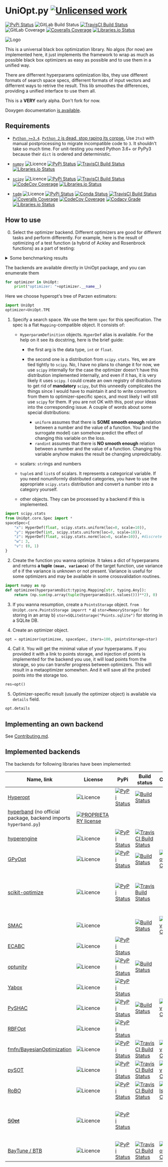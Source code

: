 UniOpt.py [![Unlicensed work](https://raw.githubusercontent.com/unlicense/unlicense.org/master/static/favicon.png)](https://unlicense.org/)
=========
[![PyPi Status](https://img.shields.io/pypi/v/UniOpt.svg)](https://pypi.org/project/UniOpt)
![GitLab Build Status](https://gitlab.com/KOLANICH/UniOpt.py/badges/master/pipeline.svg)
[![TravisCI Build Status](https://travis-ci.org/KOLANICH/UniOpt.py.svg?branch=master)](https://travis-ci.org/KOLANICH/UniOpt.py)
![GitLab Coverage](https://gitlab.com/KOLANICH/UniOpt.py/badges/master/coverage.svg)
[![Coveralls Coverage](https://img.shields.io/coveralls/KOLANICH/UniOpt.py.svg)](https://coveralls.io/r/KOLANICH/UniOpt.py)
[![Libraries.io Status](https://img.shields.io/librariesio/github/KOLANICH/UniOpt.py.svg)](https://libraries.io/github/KOLANICH/UniOpt.py)

![Logo](https://assets.gitlab-static.net/uploads/-/system/project/avatar/8079746/logo1536.jpg?width=40)

This is a universal black box optimization library. No algos (for now) are implemented here, it just implements the framework to wrap as much as possible black box optimizers as easy as possible and to use them in a unified way.

There are differrent hyperparams optimization libs, they use different formats of search space specs, differrent formats of input vectors and differrent ways to retrive the result. This lib smoothes the differences, providing a unified interface to use them all.

This is a **VERY** early alpha. Don't fork for now.

Doxygen documentation [is available](https://kolanich.gitlab.io/UniOpt.py/).

Requirements
------------
* [```Python >=3.4```](https://www.python.org/downloads/). [```Python 2``` is dead, stop raping its corpse.](https://python3statement.org/) Use ```2to3``` with manual postprocessing to migrate incompatible code to ```3```. It shouldn't take so much time. For unit-testing you need Python 3.6+ or PyPy3 because their ```dict``` is ordered and deterministic.

* [```numpy```](https://github.com/numpy/numpy) ![Licence](https://img.shields.io/github/license/numpy/numpy.svg) [![PyPi Status](https://img.shields.io/pypi/v/numpy.svg)](https://pypi.org/project/numpy) [![TravisCI Build Status](https://travis-ci.org/numpy/numpy.svg?branch=master)](https://travis-ci.org/numpy/numpy) [![Libraries.io Status](https://img.shields.io/librariesio/github/numpy/numpy.svg)](https://libraries.io/github/numpy/numpy)

* [```scipy```](https://github.com/scipy/scipy) ![Licence](https://img.shields.io/github/license/scipy/scipy.svg) [![PyPi Status](https://img.shields.io/pypi/v/scipy.svg)](https://pypi.org/project/scipy) [![TravisCI Build Status](https://travis-ci.org/scipy/scipy.svg?branch=master)](https://travis-ci.org/scipy/scipy) [![CodeCov Coverage](https://codecov.io/github/scipy/scipy/coverage.svg?branch=master)](https://codecov.io/github/scipy/scipy/) [![Libraries.io Status](https://img.shields.io/librariesio/github/scipy/scipy.svg)](https://libraries.io/github/scipy/scipy)

* [```tqdm```](https://github.com/tqdm/tqdm) ![Licence](https://img.shields.io/github/license/tqdm/tqdm.svg) [![PyPi Status](https://img.shields.io/pypi/v/tqdm.svg)](https://pypi.org/project/tqdm) [![Conda Status](https://anaconda.org/conda-forge/tqdm/badges/version.svg)](https://anaconda.org/conda-forge/tqdm) [![TravisCI Build Status](https://travis-ci.org/tqdm/tqdm.svg?branch=master)](https://travis-ci.org/tqdm/tqdm) [![Coveralls Coverage](https://img.shields.io/coveralls/tqdm/tqdm.svg)](https://coveralls.io/r/tqdm/tqdm) [![CodeCov Coverage](https://codecov.io/github/tqdm/tqdm/coverage.svg?branch=master)](https://codecov.io/github/tqdm/tqdm/) [![Codacy Grade](https://api.codacy.com/project/badge/Grade/3f965571598f44549c7818f29cdcf177)](https://www.codacy.com/app/tqdm/tqdm) [![Libraries.io Status](https://img.shields.io/librariesio/github/tqdm/tqdm.svg)](https://libraries.io/github/tqdm/tqdm)


How to use
----------
0. Select the optimizer backend. Different optimizers are good for different tasks and perform differently. For example, here is the result of optimizing of a test function (a hybrid of Ackley and Rosenbrock functions) as a part of testing:

<details>
<summary>Some benchmarking results</summary>

```python
#20 iters
OrderedDict([
	('MSRSM', ({'x': 3.0754612427874017e-12, 'y': 0}, (1.5205614545266144e-11, 0))),
	('Gutmann', ({'x': 4.495684760769583e-12, 'y': 0}, (2.2224444506946384e-11, 0))),
	('Yabox', ({'x': 0.04484077552690313, 'y': 0}, (0.25594782347174183, 0))),
	('TPE', ({'x': 1.2634392486190837, 'y': 2}, (4.106711553239084, 0))),
	('SKOptForest', ({'x': 2.001450714269141, 'y': 4}, (4.126995218051379, 0))),
	('PySHAC', ({'x': 1.1365327253605517, 'y': 2}, (4.142106739265552, 0))),
	('SKOptGBTree', ({'x': 1.0640782399499173, 'y': 0}, (4.6970480117446005, 0))),
	('Random', ({'x': 2.052104278286049, 'y': 5}, (4.789943923600834, 0))),
	('SKOptBayesian', ({'x': 2.0077415609175713, 'y': 3}, (4.9722440013656195, 0))),
	('GPyOptOptimizer', ({'x': 2.0268674793934447, 'y': 3}, (5.091945147326221, 0))),
	('HyperEnginePortfolio', ({'x': 2.2640333910943444, 'y': 6}, (5.909097060500178, 0))),
	('Bayessian', ({'x': 3.840114588120504, 'y': 13}, (7.910311893451979, 0))),
	('BeeColony', ({'x': 2.1060132176055504, 'y': 0}, (8.303401897709731, 0))),
	('Hyperband', ({'x': 1.0953442448796036, 'y': -7}, (10.21592133952341, 0))),
	('HyperEngineBayessian', ({'x': 0.035178716905066576, 'y': -13}, (11.73027303604122, 0))),
	('NelderMead', ({'x': 5.5546875, 'y': -4}, (16.629806203554303, 0))),
	('ParticleSwarm', ({'x': 9.512831487270224, 'y': -3}, (19.485447083871225, 0))),
	('Sobol', ({'x': 9.621289062499997, 'y': -11}, (19.561767255097276, 0))),
	('OptunityOptimizer', ({'x': 9.57421875, 'y': -13}, (19.665844964264014, 0)))
])

#100 iters
OrderedDict([
	('SKOptBayesian', ({'x': 0.0, 'y': 0}, (0.0, 0))),
	('MSRSM', ({'x': 1.965467987064758e-12, 'y': 0}, (9.71667191151937e-12, 0))),
	('Gutmann', ({'x': 1.994094834174218e-12, 'y': 0}, (9.85878045867139e-12, 0))),
	('Yabox', ({'x': 0.02306337159200547, 'y': 0}, (0.1231750175856301, 0))),
	('HyperEngineBayessian', ({'x': 0.06472343408959413, 'y': 0}, (0.3903313038744054, 0))),
	('Bayessian', ({'x': 0.9829409844977999, 'y': 1}, (2.1634186311845145, 0))),
	('PySHAC', ({'x': 0.2991248121219703, 'y': 0}, (2.383562650155154, 0))),
	('BeeColony', ({'x': 0.7302499236805515, 'y': 1}, (3.9672566629188446, 0))),
	('GPyOptOptimizer', ({'x': 1.9750686145225131, 'y': 4}, (4.101219956972918, 0))),
	('TPE', ({'x': 1.9516353294615343, 'y': 4}, (4.120949851125776, 0))),
	('SKOptGBTree', ({'x': 2.0123977168910847, 'y': 4}, (4.152492764040694, 0))),
	('HyperEnginePortfolio', ({'x': 0.014954151978109342, 'y': 1}, (4.336781434582555, 0))),
	('Random', ({'x': 0.055334114406850876, 'y': 1}, (4.381030185221982, 0))),
	('SKOptForest', ({'x': 2.937967468371783, 'y': 9}, (5.864340107425029, 0))),
	('NelderMead', ({'x': 5.5438690185546875, 'y': -12}, (17.293342096641783, 0))),
	('OptunityOptimizer', ({'x': 9.611312133307793, 'y': -4}, (19.438307138257112, 0))),
	('ParticleSwarm', ({'x': 9.516992187499998, 'y': -3}, (19.48616547955807, 0))),
	('Sobol', ({'x': 9.49560546875, 'y': -9}, (19.607708848977282, 0))),
	('Hyperband', ({'x': 9.454121928413706, 'y': -14}, (19.67098161993487, 0)))
])

#another 100 iters
OrderedDict([
	('SKOptBayesian', ({'x': 0.0, 'y': 0}, (0.0, 0))),
	('MSRSM', ({'x': 1.965467987100698e-12, 'y': 0}, (9.71667191151937e-12, 0))),
	('Gutmann', ({'x': 2.06572139458986e-12, 'y': 0}, (1.021183138050219e-11, 0))),
	('SKOptForest', ({'x': 0.0021370756873140277, 'y': 0}, (0.01064400423985612, 0))),
	('Yabox', ({'x': 0.011806504145005392, 'y': 0},(0.06077385485484399, 0))),
	('Bayessian', ({'x': 0.08963307811319719, 'y': 0}, (0.574643646185228, 0))),
	('SKOptGBTree', ({'x': 1.001876402415787, 'y': 1}, (2.1851226071480934, 0))),
	('TPE', ({'x': 0.9393761906325264, 'y': 1}, (2.273003533796679, 0))),
	('PySHAC', ({'x': 0.3374516167260999, 'y': 0}, (2.68232205052529, 0))),
	('Random', ({'x': 0.5743099848851063, 'y': 0}, (3.91888470632373, 0))),
	('HyperEnginePortfolio', ({'x': 0.020698458554854193, 'y': 1}, (4.340036896917615, 0))),
	('HyperEngineBayessian', ({'x': 0.6695867494591756, 'y': 1}, (4.402848372305214, 0))),
	('GPyOptOptimizer', ({'x': 1.470335759775298, 'y': 2}, (4.5145625430151055, 0))),
	('BeeColony', ({'x': 1.1489461183128191, 'y': 0}, (5.289477553045166, 0))),
	('NelderMead', ({'x': 5.5438690185546875, 'y': -12}, (17.293342096641783, 0))),
	('Hyperband', ({'x': 7.534649421992623, 'y': 3}, (18.055060613166553, 0))),
	('Sobol', ({'x': 9.456933593749998, 'y': 0}, (19.374501579830856, 0))),
	('OptunityOptimizer', ({'x': 9.480038915947556, 'y': 1}, (19.374823892112662, 0))),
	('ParticleSwarm', ({'x': 9.532494333566397, 'y': -2}, (19.463592918993786, 0)))
])
#and another 100 iters
OrderedDict([
	('SKOptBayesian', ({'x': 0.0, 'y': 0}, (0.0, 0))),
	('Bayessian', ({'x': 0.0, 'y': 0}, (0.0, 0))),
	('MSRSM', ({'x': 1.965467987101057e-12, 'y': 0}, (9.71667191151937e-12, 0))),
	('Gutmann', ({'x': 2.0657213945897996e-12, 'y': 0}, (1.021183138050219e-11, 0))),
	('PySHAC', ({'x': 1.0736838586310893, 'y': 1}, (2.596181028196405, 0))),
	('TPE', ({'x': 1.112228671531816, 'y': 1}, (2.9484847125586415, 0))),
	('SKOptForest', ({'x': 1.9743490825396586, 'y': 4}, (4.101231423607379, 0))),
	('SKOptGBTree', ({'x': 1.9730793645346538, 'y': 4}, (4.101344227347713, 0))),
	('BeeColony', ({'x': 1.1480878788645177, 'y': 2}, (4.137194813288049, 0))),
	('HyperEngineBayessian', ({'x': 0.017184911830446792, 'y': -1}, (4.339052002416813, 0))),
	('HyperEnginePortfolio', ({'x': 0.039186794853671714, 'y': 1}, (4.357466574344844, 0))),
	('Yabox', ({'x': 0.10064054071073808, 'y': 1}, (4.483456305012673, 0))),
	('GPyOptOptimizer', ({'x': 1.4703357597723614, 'y': 2}, (4.514562543000367, 0))),
	('Random', ({'x': 0.8303208100740211, 'y': 2}, (5.321946188711948, 0))),
	('NelderMead', ({'x': 5.5438690185546875, 'y': -12}, (17.293342096641783, 0))),
	('Hyperband', ({'x': 7.534649421992623, 'y': 3}, (18.055060613166553, 0))),
	('ParticleSwarm', ({'x': 9.53042265695655, 'y': 7}, (19.243508799760164, 0))),
	('OptunityOptimizer', ({'x': 9.476953125, 'y': -2}, (19.443113499744367, 0))),
	('Sobol', ({'x': 9.553613281249998, 'y': -2}, (19.456426287512052, 0)))
])

OrderedDict([
	('SKOptBayesian', ({'x': 0.0, 'y': 0, 'z': 3}, (0.0, 0))),
	('MSRSM', ({'x': 0.0, 'y': 0, 'z': 3}, (0.0, 0))),
	('GPyOptOptimizer', ({'x': 0.0, 'y': 0, 'z': 3}, (0.0, 0))),
	('Bayessian', ({'x': 0.0, 'y': 0, 'z': 3}, (0.0, 0))),
	('Gutmann', ({'x': 1.862587834282002e-12, 'y': 0, 'z': 3}, (9.208189766241048e-12, 0))),
	('SKOptGBTree', ({'x': 0.0006981287251917047, 'y': 0, 'z': 3}, (0.0034597748341651524, 0))),
	('TPE', ({'x': 0.04262838182879991, 'y': 0, 'z': 3}, (0.24175273938686326, 0))),
	('PySHAC', ({'x': 0.9095346430312279, 'y': 1, 'z': 3}, (2.4508629369328156, 0))),
	('SKOptForest', ({'x': 1.975551753738029, 'y': 4, 'z': 3}, (4.1012335626387895, 0))),
	('HyperEnginePortfolio', ({'x': 0.6955663900186637, 'y': 0, 'z': 3}, (4.135877638966221, 0))),
	('HyperEngineBayessian', ({'x': 0.029900210748344813, 'y': 1, 'z': 3}, (4.347401328753184, 0))),
	('Yabox', ({'x': 0.0842280390688326, 'y': 1, 'z': 3}, (4.4407866406914, 0))),
	('Random', ({'x': 0.1937494360579084, 'y': -1, 'z': 3}, (4.936616103474133, 0))),
	('BeeColony', ({'x': 2.2022165228712076, 'y': 5, 'z': 3}, (5.078197918216663, 0))),
	('Hyperband',({'x': 5.652646139447696, 'y': -7, 'z': 3}, (16.808037852272676, 0))),
	('NelderMead', ({'x': 5.482275009155273, 'y': -48, 'z': 3}, (19.01645084709497, 0))),
	('OptunityOptimizer', ({'x': 9.4734375, 'y': 0, 'z': 3}, (19.392915479901454, 0))),
	('ParticleSwarm', ({'x': 9.572687738918628, 'y': -11, 'z': 3}, (19.629448159563655, 0))),
	('Sobol', ({'x': 9.476269531249997, 'y': -20, 'z': 3}, (19.801833074160353, 0)))
])
```

</details>


The backends are available directly in UniOpt package, and you can enumerate them

```python
for optimizer in UniOpt:
	print("optimizer: "+optimizer.__name__)
```

Here we choose hyperopt's tree of Parzen estimators:
```python
import UniOpt
optimizer=UniOpt.TPE
```


1. Specify a search space. We use the term `spec` for this specification. The spec is a flat `Mapping`-compatible object. It consists of:
	* `HyperparamDefinition` objects. `HyperDef` alias is available. For the help on it see its docstring, here is the brief guide:
	
		* the first arg is the data type, `int` or `float`.
		
		* the second one is a distribution from `scipy.stats`. Yes, we are tied tightly to `scipy`. No, I have no plans to change it for now, we use `scipy` internally for the case the optimizer doesn't have this distribution implemented internally, and even if it has, it is very likely it uses `scipy`. I could create an own registry of distributions to get rid of **mandatory** `scipy`, but this unneedly complicates the things since I would have to maintain it and to write convertors from them to optimizer-specific specs, and most likely I will still use `scipy` for them. If you are not OK with this, post your ideas into the corresponding issue. A couple of words about some special distributions:
			* `uniform` assumes that there is  **SOME smooth enough** relation between a number and the value of a function. You (and the surrogate model) can somehow predict the effect of changing this variable on the loss.
			* `randint` assumes that there is **NO smooth enough** relation between a number and the value of a function. Changing this variable anyhow makes the result be changing unpredictably.
	
	* scalars: `str`ings and numbers
	* `tuple`s and `list`s of scalars. It represents a categorical variable. If you need nonuniformly distributed categories, you have to use the appropriate `scipy.stats` distribution and convert a number into a category yourself.
	* other objects. They can be processed by a backend if this is implemented.

```python
import scipy.stats
from UniOpt.core.Spec import *
spaceSpec={
	"x": HyperDef(float, scipy.stats.uniform(loc=0, scale=10)),
	"y": HyperDef(int, scipy.stats.uniform(loc=0, scale=10)),
	"z": HyperDef(float, scipy.stats.norm(loc=0, scale=10)), #discrete
	"w": 3,
	"v": (0, 1)
}
```

2. Create the function you wanna optimize. It takes a dict of hyperparams and returns **a tuple `(mean, variance)`** of the target function, use variance of `0` if the variance is unknown or not present. Variance is useful for some optimizers and may be available in some crossvalidation routines.

```python
import numpy as np
def optimizee(hyperparamsDict:typing.Mapping[str, typing.Any]):
	return (np.sum(np.array(tuple(hyperparamsDict.values()))**2), 0)
```

3. If you wanna resumption, create a `PointsStorage` object.
    `from UniOpt.core.PointsStorage imporrt *`
    a) `stor=MemoryStorage()` for storing in an array
    b) `stor=SQLiteStorage("Points.sqlite")` for storing in a SQLite DB.

3. Create an optimizer object.

```python
opt = optimizer(optimizee, spaceSpec, iters=100, pointsStorage=stor)
```

4. Call it. You will get the minimal value of your hyperparams. If you provided it with a link to points storage, and injection of points is implemented for the backend you use, it will load points from the storage, so you can transfer progress between optimizers. This will result in a metaoptimizer somewhen. And it will save all the probed points into the storage too.
```python
res=opt()
```

5. Optimizer-specific result (usually the optimizer object) is available via `details` field.
```python
opt.details
```


Implementing an own backend
---------------------------
See [Contributing.md](./Contributing.md).


Implemented backends
--------------------

The backends for following libraries have been implemented:

|Name, link|License|PyPi|Build status|Coverage|Docs|Misc|
|----------|-------|----|------------|--------|----|----|
|[Hyperopt](https://github.com/hyperopt/hyperopt)|![Licence](https://img.shields.io/github/license/hyperopt/hyperopt.svg)|[![PyPi Status](https://img.shields.io/pypi/v/hyperopt.svg)](https://pypi.org/project/hyperopt)|[![Build Status](https://travis-ci.org/hyperopt/hyperopt.svg?branch=master)](https://travis-ci.org/hyperopt/hyperopt)||https://hyperopt.github.io/hyperopt/|[![Conda package](https://anaconda.org/conda-forge/hyperopt/badges/version.svg)](https://anaconda.org/conda-forge/hyperopt)|
|[hyperband](https://github.com/zygmuntz/hyperband) (no official package, backend imports `hyperband.py`)|[![PROPRIETARY license](https://img.shields.io/badge/license-Proprietary-F00.svg)](https://github.com/zygmuntz/hyperband/blob/master/LICENSE)||||
|[hyperengine](https://github.com/maxim5/hyper-engine.git)|![Licence](https://img.shields.io/github/license/maxim5/hyper-engine.svg)|[![PyPi Status](https://img.shields.io/pypi/v/hyperengine.svg)](https://pypi.org/project/hyperengine)|[![TravisCI Build Status](https://travis-ci.org/maxim5/hyper-engine.svg?branch=master)](https://travis-ci.org/maxim5/hyper-engine)|
|[GPyOpt](https://github.com/SheffieldML/GPyOpt)|![Licence](https://img.shields.io/github/license/SheffieldML/GPyOpt.svg)|[![PyPi Status](https://img.shields.io/pypi/v/gpyopt.svg)](https://pypi.org/project/gpyopt)|[![Build Status](https://travis-ci.org/SheffieldML/GPyOpt.svg?branch=master)](https://travis-ci.org/SheffieldML/GPyOpt)|[![CodeCov Coverage](http://codecov.io/github/SheffieldML/GPyOpt/coverage.svg?branch=master)](http://codecov.io/github/SheffieldML/GPyOpt?branch=master)|[![Read The Docs](https://readthedocs.org/projects/gpyopt/badge/)](https://readthedocs.org/projects/gpyopt/)
|[scikit-optimize](https://github.com/scikit-optimize/scikit-optimize)|![Licence](https://img.shields.io/github/license/scikit-optimize/scikit-optimize.svg)|[![PyPi Status](https://img.shields.io/pypi/v/scikit-optimize.svg)](https://pypi.org/project/scikit-optimize)|[![Travis Build Status](https://travis-ci.org/scikit-optimize/scikit-optimize.svg?branch=master)](https://travis-ci.org/scikit-optimize/scikit-optimize)||https://scikit-optimize.github.io/|[![Conda package](https://anaconda.org/conda-forge/scikit-optimize/badges/version.svg)](https://anaconda.org/conda-forge/scikit-optimize)[![CircleCI Build Status](https://circleci.com/gh/scikit-optimize/scikit-optimize/tree/master.svg?style=shield&circle-token=:circle-token)](https://circleci.com/gh/scikit-optimize/scikit-optimize)[![Zenodo DOI](https://zenodo.org/badge/54340642.svg)](https://zenodo.org/badge/latestdoi/54340642)
|[SMAC](https://github.com/automl/SMAC3)|![Licence](https://img.shields.io/github/license/automl/SMAC3.svg)||[![Build Status](https://travis-ci.org/automl/SMAC3.svg?branch=development)](https://travis-ci.org/automl/SMAC3)|[![Codecov Coverage](https://codecov.io/gh/automl/SMAC3/branch/development/graph/badge.svg)](https://codecov.io/gh/automl/SMAC3)|https://automl.github.io/SMAC3/|[![Code Health](https://landscape.io/github/automl/SMAC3/development/landscape.svg?style=flat)](https://landscape.io/github/automl/SMAC3/development)|
|[ECABC](https://github.com/ECRL/ecabc)|![Licence](https://img.shields.io/github/license/ECRL/ecabc.svg)|[![PyPi Status](https://img.shields.io/pypi/v/ECabc.svg)](https://pypi.org/project/ECabc)|
|[optunity](https://github.com/claesenm/optunity)|![Licence](https://img.shields.io/github/license/claesenm/optunity.svg)|[![PyPi Status](https://img.shields.io/pypi/v/Optunity.svg)](https://pypi.org/project/Optunity)|[![Build Status](https://travis-ci.org/claesenm/optunity.svg?branch=master)](https://travis-ci.org/claesenm/optunity)||[![Read The Docs](https://readthedocs.org/projects/optunity/badge/)](https://readthedocs.org/projects/optunity/)|
|[Yabox](https://github.com/pablormier/yabox)|![Licence](https://img.shields.io/github/license/pablormier/yabox.svg)|[![PyPi Status](https://img.shields.io/pypi/v/yabox.svg)](https://pypi.org/project/yabox)||||[![Zenodo DOI](https://zenodo.org/badge/97233963.svg)](https://zenodo.org/badge/latestdoi/97233963)|
|[PySHAC](https://github.com/titu1994/pyshac)|![Licence](https://img.shields.io/github/license/titu1994/pyshac.svg)|[![PyPi Status](https://img.shields.io/pypi/v/pyshac.svg)](https://pypi.org/project/pyshac)|[![Build Status](https://travis-ci.org/titu1994/pyshac.svg?branch=master)](https://travis-ci.org/titu1994/pyshac)|[![Codecov Coverage](https://codecov.io/gh/titu1994/pyshac/branch/master/graph/badge.svg)](https://codecov.io/gh/titu1994/pyshac)|https://titu1994.github.io/pyshac/|
|[RBFOpt](https://github.com/coin-or/rbfopt)|![Licence](https://img.shields.io/github/license/coin-or/rbfopt.svg)|[![PyPi Status](https://img.shields.io/pypi/v/rbfopt.svg)](https://pypi.org/project/rbfopt)|||||[![Read The Docs](https://readthedocs.org/projects/rbfopt/badge/)](https://rbfopt.readthedocs.io/en/latest/)
|[fmfn/BayesianOptimization](https://github.com/fmfn/BayesianOptimization)|![Licence](https://img.shields.io/github/license/fmfn/BayesianOptimization.svg)|[![PyPi Status](https://img.shields.io/pypi/v/bayesian-optimization.svg)](https://pypi.org/project/bayesian-optimization)|[![TravisCI Build Status](https://img.shields.io/travis/fmfn/BayesianOptimization/master.svg)](https://travis-ci.org/fmfn/BayesianOptimization)|[![Codecov Coverage](https://codecov.io/github/fmfn/BayesianOptimization/badge.svg?branch=master&service=github)](https://codecov.io/github/fmfn/BayesianOptimization?branch=master)
|[pySOT](https://github.com/dme65/pySOT)|![Licence](https://img.shields.io/github/license/dme65/pySOT.svg)|[![PyPi Status](https://img.shields.io/pypi/v/pySOT.svg)](https://pypi.org/project/pySOT)|[![TravisCI Build Status](https://img.shields.io/travis/dme65/pySOT/master.svg)](https://travis-ci.org/dme65/pySOT)|[![Codecov Coverage](https://codecov.io/github/dme65/pySOT/badge.svg?branch=master&service=github)](https://codecov.io/github/dme65/pySOT?branch=master) |[![Read The Docs](https://readthedocs.org/projects/pysot/badge/?version=latest)](http://pysot.readthedocs.io/en/latest/?badge=latest)|[![Zenodo DOI](https://zenodo.org/badge/36836292.svg)](https://zenodo.org/badge/latestdoi/36836292)
|[RoBO](https://github.com/automl/RoBO)|![Licence](https://img.shields.io/github/license/automl/RoBO.svg)|[![PyPi Status](https://img.shields.io/pypi/v/RoBO.svg)](https://pypi.org/project/RoBO)|[![TravisCI Build Status](https://img.shields.io/travis/automl/RoBO/master.svg)](https://travis-ci.org/automl/RoBO)|[![Coveralls Coverage](https://coveralls.io/repos/github/automl/RoBO/badge.svg?branch=master)](https://coveralls.io/github/automl/RoBO?branch=master)|https://automl.github.io/RoBO/|[![Landscape Health](https://landscape.io/github/automl/RoBO/master/landscape.svg?style=flat)](https://landscape.io/github/automl/RoBO/master)
|~~[SOpt](https://github.com/Lyrichu/sopt)~~|![Licence](https://img.shields.io/github/license/Lyrichu/sopt.svg)|[![PyPi Status](https://img.shields.io/pypi/v/sopt.svg)](https://pypi.org/project/sopt)||||Calls the same target function even if unneeded
|[BayTune / BTB](https://github.com/HDI-Project/BTB)|![Licence](https://img.shields.io/github/license/HDI-Project/BTB.svg)|[![PyPi Status](https://img.shields.io/pypi/v/baytune.svg)](https://pypi.org/project/baytune)|[![TravisCI Build Status](https://img.shields.io/travis/HDI-Project/BTB/master.svg)](https://travis-ci.org/HDI-Project/BTB)|[![CodeCov Coverage](https://codecov.io/github/HDI-Project/BTB/coverage.svg?branch=master)](https://codecov.io/github/HDI-Project/BTB/)|https://hdi-project.github.io/BTB/|